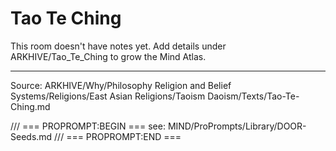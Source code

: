 # Tao Te Ching

This room doesn't have notes yet. Add details under ARKHIVE/Tao_Te_Ching to grow the Mind Atlas.

---
Source: ARKHIVE/Why/Philosophy Religion and Belief Systems/Religions/East Asian Religions/Taoism Daoism/Texts/Tao-Te-Ching.md

/// === PROPROMPT:BEGIN ===
see: MIND/ProPrompts/Library/DOOR-Seeds.md
/// === PROPROMPT:END ===
